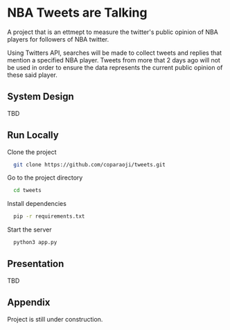# NBA Tweets are Talking

A project that is an ettmept to measure the twitter's public opinion of NBA players for followers of NBA twitter.

Using Twitters API, searches will be made to collect tweets and replies that mention a specified NBA player. Tweets from more that 2 days ago will not be used in order to ensure the data represents the current public opinion of these said player. 


## System Design

TBD

## Run Locally

Clone the project

```bash
  git clone https://github.com/coparaoji/tweets.git
```

Go to the project directory

```bash
  cd tweets
```

Install dependencies

```bash
  pip -r requirements.txt
```

Start the server

```bash
  python3 app.py
```


## Presentation
TBD


## Appendix

Project is still under construction.

